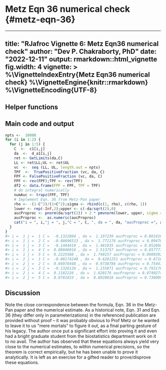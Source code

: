 # Metz Eqn 36 numerical check {#metz-eqn-36}


---
title: "RJafroc Vignette 6: Metz Eqn36 numerical check"
author: "Dev P. Chakraborty, PhD"
date: "2022-12-11"
output: rmarkdown::html_vignette
fig.width: 4
vignette: >
  %\VignetteIndexEntry{Metz Eqn36 numerical check}
  %\VignetteEngine{knitr::rmarkdown}
  %\VignetteEncoding{UTF-8}
---
  


## Helper functions



## Main code and output
  

```r
npts <-  10000
for (i in 1:2) {
  for (j in 1:5) {
    C  <-  c1[i,j]
    da  <-  d_a1[i,j]
    ret <- GetLimits(da,C)
    LL <- ret$LL;UL <- ret$UL
    vc  <-  seq (LL, UL, length.out = npts)
    TPF  <-  TruePositiveFraction (vc, da, C)
    FPF <- FalsePositiveFraction (vc, da, C)
    FPF <- rev(FPF);TPF <- rev(TPF)
    df2 <- data.frame(FPF = FPF, TPF = TPF)
    # do integral numerically
    numAuc <- trapz(FPF, TPF)
    # Implement Eqn. 36 from Metz-Pan paper 
    rho <- -(1-C^2)/(1+C^2);sigma <- rbind(c(1, rho), c(rho, 1))
    lower <- rep(-Inf,2);upper <- c(-da/sqrt(2),0)
    aucProproc <- pnorm(da/sqrt(2)) + 2 * pmvnorm(lower, upper, sigma = sigma)
    aucProproc <-  as.numeric(aucProproc)
    cat("i = ", i,"j = ", j,"C = ", C, ", da = ", da, "aucProproc =", aucProproc, "Norm. Diff. = ", (aucProproc-numAuc)/aucProproc,"\n")
  }
}
#> i =  1 j =  1 C =  -0.1322804 , da =  1.197239 aucProproc = 0.8014164 Norm. Diff. =  3.520017e-08 
#> i =  1 j =  2 C =  -0.08696513 , da =  1.771176 aucProproc = 0.8947898 Norm. Diff. =  4.741875e-08 
#> i =  1 j =  3 C =  -0.1444419 , da =  1.481935 aucProproc = 0.8526605 Norm. Diff. =  3.515431e-08 
#> i =  1 j =  4 C =  0.08046016 , da =  1.513757 aucProproc = 0.8577776 Norm. Diff. =  4.971428e-08 
#> i =  1 j =  5 C =  0.2225588 , da =  1.740157 aucProproc = 0.8909392 Norm. Diff. =  2.699855e-08 
#> i =  2 j =  1 C =  -0.08174248 , da =  0.6281251 aucProproc = 0.6716574 Norm. Diff. =  2.801793e-08 
#> i =  2 j =  2 C =  0.04976448 , da =  0.9738786 aucProproc = 0.7544739 Norm. Diff. =  5.275242e-08 
#> i =  2 j =  3 C =  -0.1326126 , da =  1.155871 aucProproc = 0.7931787 Norm. Diff. =  3.472577e-08 
#> i =  2 j =  4 C =  0.1182226 , da =  1.620176 aucProproc = 0.8740274 Norm. Diff. =  3.922161e-08 
#> i =  2 j =  5 C =  0.0781033 , da =  0.8928816 aucProproc = 0.7360989 Norm. Diff. =  3.798459e-08
```


## Discussion
Note the close correspondence between the formula, Eqn. 36 in the Metz-Pan paper and the numerical estimate. As a historical note, Eqn. 31 and Eqn. 36 (they differ only in parameterizations) in the referenced publication are provided without proof – it was probably obvious to Prof Metz or he wanted to leave it to us "mere mortals" to figure it out, as a final parting gesture of his legacy. The author once put a significant effort into proving it and even had a bright graduate student from the biostatistics department work on it to no avail. The author has observed that these equations always yield very close to the numerical estimates, to within numerical precisions, so the theorem is correct empirically, but he has been unable to prove it analytically. It is left as an exercise for a gifted reader to prove/disprove these equations.
